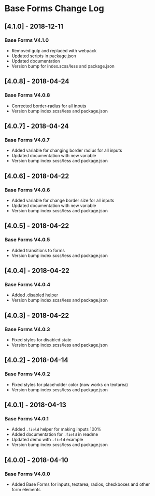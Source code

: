 # Base Forms Change Log

## [4.1.0] - 2018-12-11
### Base Forms V4.1.0
- Removed gulp and replaced with webpack
- Updated scripts in package.json
- Updated documentation
- Version bump for index.scss/less and package.json

## [4.0.8] - 2018-04-24
### Base Forms V4.0.8
- Corrected border-radius for all inputs
- Version bump index.scss/less and package.json

## [4.0.7] - 2018-04-24
### Base Forms V4.0.7
- Added variable for changing border radius for all inputs
- Updated documentation with new variable
- Version bump index.scss/less and package.json

## [4.0.6] - 2018-04-22
### Base Forms V4.0.6
- Added variable for change border size for all inputs
- Updated documentation with new variable
- Version bump index.scss/less and package.json

## [4.0.5] - 2018-04-22
### Base Forms V4.0.5
- Added transitions to forms
- Version bump index.scss/less and package.json

## [4.0.4] - 2018-04-22
### Base Forms V4.0.4
- Added .disabled helper
- Version bump index.scss/less and package.json

## [4.0.3] - 2018-04-22
### Base Forms V4.0.3
- Fixed styles for disabled state
- Version bump index.scss/less and package.json

## [4.0.2] - 2018-04-14
### Base Forms V4.0.2
- Fixed styles for placeholder color (now works on textarea)
- Version bump index.scss/less and package.json

## [4.0.1] - 2018-04-13
### Base Forms V4.0.1
- Added `.field` helper for making inputs 100%
- Added documentation for `.field` in readme
- Updated demo with `.field` example
- Version bump index.scss/less and package.json

## [4.0.0] - 2018-04-10
### Base Forms V4.0.0
- Added Base Forms for inputs, textarea, radios, checkboxes and other form elements